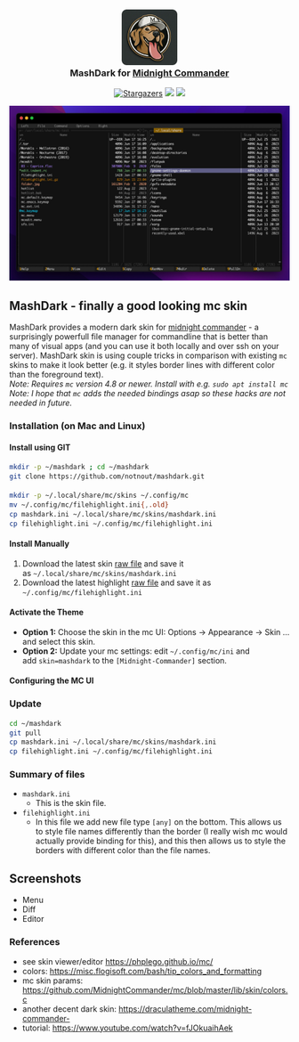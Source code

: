 <h3 align="center">
	<img src="assets/logo.png" width="100" alt="Logo"/><br/>	
	MashDark for <a href="https://midnight-commander.org/">Midnight Commander</a>	
</h3>
<p align="center">
    <a href="https://github.com/notnout/mashdark/stargazers"><img alt="Stargazers" src="https://img.shields.io/github/stars/notnout/mashdark?colorA=363a4f&colorB=b7bdf8&style=for-the-badge"></a>
    <a href="https://github.com/notnout/mashdark/issues"><img src="https://img.shields.io/github/issues/notnout/mashdark?colorA=363a4f&colorB=f5a97f&style=for-the-badge"></a>
    <a href="https://github.com/notnout/mashdark/contributors"><img src="https://img.shields.io/github/contributors/notnout/mashdark?colorA=363a4f&colorB=a6da95&style=for-the-badge"></a>
</p>

<p align="center">
  <img src="assets/mashdark-screenshot.jpg"/>
</p>

## MashDark - finally a good looking mc skin 
MashDark provides a modern dark skin for [midnight commander](https://github.com/MidnightCommander/mc) - a surprisingly powerfull file manager for commandline that is better than many of visual apps (and you can use it both locally and over ssh on your server). 
MashDark skin is using couple tricks in comparison with existing `mc` skins to make it look better (e.g. it styles border lines with different color than the foreground text). <br/>
*Note: Requires `mc` version 4.8 or newer. Install with e.g. `sudo apt install mc`* <br/>
*Note: I hope that `mc` adds the needed bindings asap so these hacks are not needed in future.*
### Installation (on Mac and Linux)
#### Install using GIT
```sh
mkdir -p ~/mashdark ; cd ~/mashdark
git clone https://github.com/notnout/mashdark.git

mkdir -p ~/.local/share/mc/skins ~/.config/mc
mv ~/.config/mc/filehighlight.ini{,.old}
cp mashdark.ini ~/.local/share/mc/skins/mashdark.ini
cp filehighlight.ini ~/.config/mc/filehighlight.ini
```
#### Install Manually
1. Download the latest skin [raw file](https://raw.githubusercontent.com/notnout/mashdark/mashdark.ini) and save it as `~/.local/share/mc/skins/mashdark.ini`
2. Download the latest highlight [raw file](https://raw.githubusercontent.com/notnout/mashdark/master/filehighlight.ini) and save it as `~/.config/mc/filehighlight.ini`
#### Activate the Theme
- **Option 1:** Choose the skin in the mc UI: Options → Appearance → Skin … and select this skin. 
- **Option 2:** Update your mc settings: edit `~/.config/mc/ini` and add `skin=mashdark` to the `[Midnight-Commander]` section.
#### Configuring the MC UI 

### Update
```sh
cd ~/mashdark
git pull
cp mashdark.ini ~/.local/share/mc/skins/mashdark.ini
cp filehighlight.ini ~/.config/mc/filehighlight.ini
```
### Summary of files
- `mashdark.ini`
	- This is the skin file. 
- `filehighlight.ini`
	- In this file we add new file type `[any]` on the bottom. This allows us to style file names differently than the border (I really wish mc would actually provide binding for this), and this then allows us to style the borders with different color than the file names. 
## Screenshots
- Menu
- Diff
- Editor
### References
- see skin viewer/editor https://phplego.github.io/mc/
- colors: https://misc.flogisoft.com/bash/tip_colors_and_formatting 
- mc skin params: https://github.com/MidnightCommander/mc/blob/master/lib/skin/colors.c
- another decent dark skin: https://draculatheme.com/midnight-commander- 
- tutorial: https://www.youtube.com/watch?v=fJOkuaihAek 

